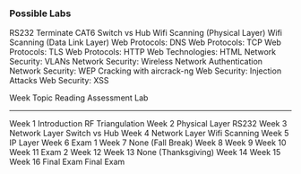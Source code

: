 ### Possible Labs

RS232
Terminate CAT6
Switch vs Hub
Wifi Scanning (Physical Layer)
Wifi Scanning (Data Link Layer)
Web Protocols: DNS
Web Protocols: TCP
Web Protocols: TLS
Web Protocols: HTTP
Web Technologies: HTML
Network Security: VLANs
Network Security: Wireless Network Authentication
Network Security: WEP Cracking with aircrack-ng
Web Security: Injection Attacks
Web Security: XSS


Week             Topic          Reading  Assessment   Lab
--------         -------------  -------  ----------   ------------------
Week 1           Introduction                         RF Triangulation
Week 2           Physical Layer                       RS232
Week 3           Network Layer                        Switch vs Hub
Week 4           Network Layer                        Wifi Scanning
Week 5           IP Layer
Week 6                                   Exam 1
Week 7                                                None (Fall Break)
Week 8
Week 9
Week 10
Week 11                                  Exam 2
Week 12
Week 13                                               None (Thanksgiving)
Week 14
Week 15
Week 16           Final Exam             Final Exam
